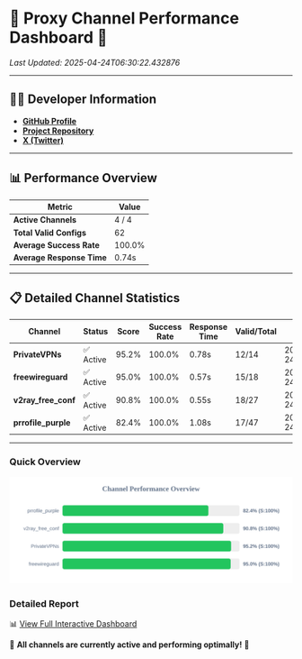 # 🌟 Proxy Channel Performance Dashboard 🌟

_Last Updated: 2025-04-24T06:30:22.432876_

---

## 👩‍💻 Developer Information

- **[GitHub Profile](https://github.com/4n0nymou3)**  
- **[Project Repository](https://github.com/4n0nymou3/multi-proxy-config-fetcher)**  
- **[X (Twitter)](https://x.com/4n0nymou3)**  

---

## 📊 Performance Overview

| Metric                | Value       |
|-----------------------|-------------|
| **Active Channels**   | 4 / 4       |
| **Total Valid Configs** | 62          |
| **Average Success Rate** | 100.0%      |
| **Average Response Time** | 0.74s       |

---

## 📋 Detailed Channel Statistics

| Channel          | Status     | Score  | Success Rate | Response Time | Valid/Total | Last Success               |
|------------------|------------|--------|--------------|---------------|-------------|----------------------------|
| **PrivateVPNs**  | ✅ Active  | 95.2%  | 100.0% | 0.78s         | 12/14       | 2025-04-24T06:30:21.833393 |
| **freewireguard**  | ✅ Active  | 95.0%  | 100.0% | 0.57s         | 15/18       | 2025-04-24T06:30:22.431172 |
| **v2ray_free_conf**  | ✅ Active  | 90.8%  | 100.0% | 0.55s         | 18/27       | 2025-04-24T06:30:21.011850 |
| **prrofile_purple**  | ✅ Active  | 82.4%  | 100.0% | 1.08s         | 17/47       | 2025-04-24T06:30:20.384934 |

---

### Quick Overview
<div align="center">
  <a href="https://raw.githubusercontent.com/nullluser/NullRepo/refs/heads/main/assets/channel_stats_chart.svg">
    <img src="https://raw.githubusercontent.com/nullluser/NullRepo/refs/heads/main/assets/channel_stats_chart.svg" alt="Source Performance Statistics" width="800">
  </a>
</div>

### Detailed Report
📊 [View Full Interactive Dashboard](https://htmlpreview.github.io/?https://github.com/nullluser/NullRepo/blob/main/assets/performance_report.html)

🎉 **All channels are currently active and performing optimally!** 🎉
